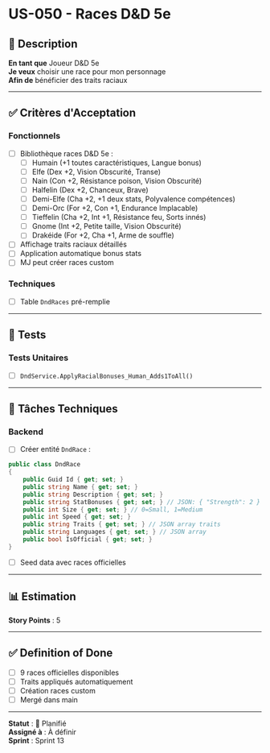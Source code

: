 # US-050 - Races D&D 5e

## 📝 Description

**En tant que** Joueur D&D 5e  
**Je veux** choisir une race pour mon personnage  
**Afin de** bénéficier des traits raciaux

---

## ✅ Critères d'Acceptation

### Fonctionnels
- [ ] Bibliothèque races D&D 5e :
  - [ ] Humain (+1 toutes caractéristiques, Langue bonus)
  - [ ] Elfe (Dex +2, Vision Obscurité, Transe)
  - [ ] Nain (Con +2, Résistance poison, Vision Obscurité)
  - [ ] Halfelin (Dex +2, Chanceux, Brave)
  - [ ] Demi-Elfe (Cha +2, +1 deux stats, Polyvalence compétences)
  - [ ] Demi-Orc (For +2, Con +1, Endurance Implacable)
  - [ ] Tieffelin (Cha +2, Int +1, Résistance feu, Sorts innés)
  - [ ] Gnome (Int +2, Petite taille, Vision Obscurité)
  - [ ] Drakéide (For +2, Cha +1, Arme de souffle)
- [ ] Affichage traits raciaux détaillés
- [ ] Application automatique bonus stats
- [ ] MJ peut créer races custom

### Techniques
- [ ] Table `DndRaces` pré-remplie

---

## 🧪 Tests

### Tests Unitaires
- [ ] `DndService.ApplyRacialBonuses_Human_Adds1ToAll()`

---

## 🔧 Tâches Techniques

### Backend
- [ ] Créer entité `DndRace` :
```csharp
public class DndRace
{
    public Guid Id { get; set; }
    public string Name { get; set; }
    public string Description { get; set; }
    public string StatBonuses { get; set; } // JSON: { "Strength": 2 }
    public int Size { get; set; } // 0=Small, 1=Medium
    public int Speed { get; set; }
    public string Traits { get; set; } // JSON array traits
    public string Languages { get; set; } // JSON array
    public bool IsOfficial { get; set; }
}
```
- [ ] Seed data avec races officielles

---

## 📊 Estimation

**Story Points** : 5

---

## ✅ Definition of Done

- [ ] 9 races officielles disponibles
- [ ] Traits appliqués automatiquement
- [ ] Création races custom
- [ ] Mergé dans main

---

**Statut** : 📝 Planifié  
**Assigné à** : À définir  
**Sprint** : Sprint 13
